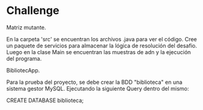 # Challenge

Matriz mutante.

En la carpeta 'src' se encuentran los archivos .java para ver el código. Cree un paquete de servicios para almacenar la lógica de resolución del desafio. Luego en la clase Main se encuentran las muestras de adn y la ejecución del programa.

BibliotecApp.

Para la prueba del proyecto, se debe crear la BDD "biblioteca" en una sistema gestor MySQL. Ejecutando la siguiente Query dentro del mismo:

CREATE DATABASE biblioteca;
